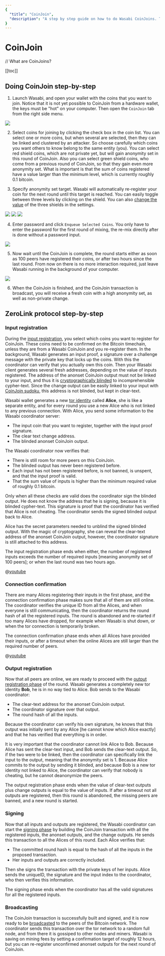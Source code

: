```yaml
---
{
  "title": "CoinJoin",
  "description": "A step by step guide on how to do Wasabi CoinJoins. This is the Wasabi documentation, an archive of knowledge about the open-source, non-custodial and privacy-focused Bitcoin wallet for desktop."
}
---
```


# CoinJoin

// What are CoinJoins?

[[toc]]

## Doing CoinJoin step-by-step

1. Launch Wasabi, and open your wallet with the coins that you want to join.
Notice that it is not yet possible to CoinJoin from a hardware wallet, the keys must be "hot" on your computer.
Then open the `CoinJoin` tab from the right side menu.

![](/CoinJoin.png)

2. Select coins for joining by clicking the check box in the coin list.
You can select one or more coins, but when several are selected, then they can be linked and clustered by an attacker.
So choose carefully which coins you want others to know belong to the same entity (you).
You can select red shield coins, which are not private yet, but will gain anonymity set in this round of CoinJoin.
Also you can select green shield coins, who come from a previous round of CoinJoin, so that they gain even more anonymity set.
What is important is that the sum of coins registered have a value larger than the minimum level, which is currently roughly 0.1 bitcoin.

3. Specify anonymity set target.
Wasabi will automatically re-register your coin for the next round until this target is reached.
You can easily toggle between three levels by clicking on the shield.
You can also [change the value](/FAQ/FAQ-UseWasabi.md#how-can-i-change-the-anonset-target) of the three shields in the settings.

![](/CoinJoinAnonsetTargetYellow.png)
![](/CoinJoinAnonsetTargetGreen.png)
![](/CoinJoinAnonsetTargetCheck.png)


4. Enter password and click `Enqueue Selected Coins`.
You only have to enter the password for the first round of mixing, the re-mix directly after is done without a password input.

![](/CoinJoinCoinsBeingCoinJoined.png)

5. Now wait until the CoinJoin is complete, the round starts either as soon as 100 peers have registered their coins, or after two hours since the last round.
From now on there is no more interaction required, just leave Wasabi running in the background of your computer.

![](/CoinJoinStatus.png)

6. When the CoinJoin is finished, and the CoinJoin transaction is broadcast, you will receive a fresh coin with a high anonymity set, as well as non-private change.


## ZeroLink protocol step-by-step

### Input registration

During the [input registration](https://github.com/nopara73/zerolink#1-input-registration-phase), you select which coins you want to register for CoinJoin.
These coins need to be confirmed on the Bitcoin timechain, unless they are from a Wasabi CoinJoin and you re-register them.
In the background, Wasabi generates an input proof, a signature over a challenge message with the private key that locks up the coins.
With this the coordinator can verify that you actually own this coin.
Then your Wasabi client generates several fresh addresses, depending on the value of inputs registered.
The address of the anonset CoinJoin output must not be linked to your input, and thus it is [cryptographically blinded](https://en.wikipedia.org/wiki/Blind_signature) to incomprehensible cypher-text.
Since the change output can be easily linked to your input with [CoinJoin sudoku](/FAQ/FAQ-GeneralBitcoinPrivacy.md#what-is-a-coinjoin-sudoku), this address is not blinded, but kept in clear-text.

Wasabi wallet generates a new [tor identity](https://tb-manual.torproject.org/managing-identities/) called **Alice**, she is like a separate entity, and for every round you use a new Alice who is not linked to any previous connection.
With Alice, you send some information to the Wasabi coordinator server:

* The input coin that you want to register, together with the input proof signature.
* The clear text change address.
* The blinded anonset CoinJoin output.

The Wasabi coordinator now verifies that:

* There is still room for more peers on this CoinJoin.
* The blinded output has never been registered before.
* Each input has not been registered before, is not banned, is unspent, and that the input proof is valid.
* That the sum value of inputs is higher than the minimum required value of roughly 0.1 bitcoin.

Only when all these checks are valid does the coordinator sign the blinded output.
He does not know the address that he is signing, because it is blinded cypher-text.
This signature is proof that the coordinator has verified that Alice is not cheating.
The coordinator sends the signed blinded output back to Alice.

Alice has the secret parameters needed to unblind the signed blinded output.
With the magic of cryptography, she can reveal the clear-text address of the anonset CoinJoin output, however, the coordinator signature is still attached to this address.

The input registration phase ends when either, the number of registered inputs exceeds the number of required inputs [meaning anonymity set of 100 peers]; or when the last round was two hours ago.

@[youtube](v1fIjFR6e5Q)

### Connection confirmation

There are many Alices registering their inputs in the first phase, and the connection confirmation phase makes sure that all of them are still online.
The coordinator verifies the unique ID from all the Alices, and when everyone is still communicating, then the coordinator returns the round hash of all the registered inputs.
The round is abandoned and re-started if too many Alices have dropped, for example when Wasabi is shut down, or when the tor connection is temporarily broken.

The connection confirmation phase ends when all Alices have provided their inputs, or after a timeout when the online Alices are still larger than the required number of peers.

@[youtube](hhkL0QvIaGY)

### Output registration

Now that all peers are online, we are ready to proceed with the [output registration phase](https://github.com/nopara73/zerolink#2-output-registration-phase) of the round.
Wasabi generates a completely new tor identity **Bob**, he is in no way tied to Alice.
Bob sends to the Wasabi coordinator:

* The clear-text address for the anonset CoinJoin output.
* The coordinator signature over that output.
* The round hash of all the inputs.

Because the coordinator can verify his own signature, he knows that this output was initially sent by any Alice [he cannot know which Alice exactly] and that he has verified that everything is in order.

It is very important that the coordinator cannot link Alice to Bob.
Because Alice has sent the clear-text input, and Bob sends the clear-text output.
So, if the two were to be linked, then the coordinator can specifically link the input to the output, meaning that the anonymity set is 1.
Because Alice commits to the output by sending it blinded, and because Bob is a new tor identity not linked to Alice, the coordinator can verify that nobody is cheating, but he cannot deanonymize the peers.

The output registration phase ends when the value of clear-text outputs plus change outputs is equal to the value of inputs.
If after a timeout not all outputs are registered, then this round is abandoned, the missing peers are banned, and a new round is started.

### Signing

Now that all inputs and outputs are registered, the Wasabi coordinator can start the [signing phase](https://github.com/nopara73/zerolink#3-signing-phase) by building the CoinJoin transaction with all the registered inputs, the anonset outputs, and the change outputs.
He sends this transaction to all the Alices of this round.
Each Alice verifies that:

* The committed round hash is equal to the hash of all the inputs in the proposed transaction.
* Her inputs and outputs are correctly included.

Then she signs the transaction with the private keys of her inputs.
Alice sends the uniqueID, the signature and the input index to the coordinator, who then verifies this information.

The signing phase ends when the coordinator has all the valid signatures for all the registered inputs.

### Broadcasting

The CoinJoin transaction is successfully built and signed, and it is now ready to be [broadcasted](https://github.com/nopara73/zerolink#transaction-broadcasting) to the peers of the Bitcoin network.
The coordinator sends this transaction over the tor network to a random full node, and from there it is gossiped to other nodes and miners.
Wasabi is saving on mining fees by setting a confirmation target of roughly 12 hours, but you can re-register unconfirmed anonset outputs for the next round of CoinJoin.

